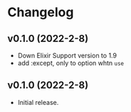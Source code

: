 <!-- @format -->

# Changelog

## v0.1.0 (2022-2-8)
 - Down Elixir Support version to 1.9
 - add :except, only to option whtn `use`
## v0.1.0 (2022-2-8)

- Initial release.
